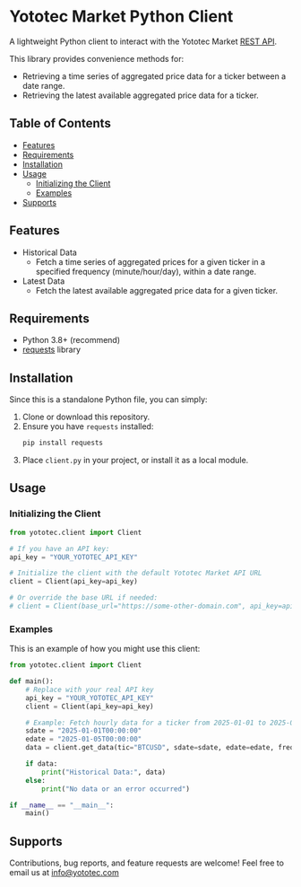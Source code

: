 # Yototec Market Python Client

A lightweight Python client to interact with the Yototec Market [REST API](https://market.yototec.com).

This library provides convenience methods for:

- Retrieving a time series of aggregated price data for a ticker between a date range.
- Retrieving the latest available aggregated price data for a ticker.

## Table of Contents

- [Features](#features)
- [Requirements](#requirements)
- [Installation](#installation)
- [Usage](#usage)
  - [Initializing the Client](#initializing-the-client)
  - [Examples](#examples)
- [Supports](#supports)

## Features

- Historical Data
  - Fetch a time series of aggregated prices for a given ticker in a specified frequency (minute/hour/day), within a date range.
- Latest Data
  - Fetch the latest available aggregated price data for a given ticker.

## Requirements

- Python 3.8+ (recommend)
- [requests](https://pypi.org/project/requests/) library

## Installation

Since this is a standalone Python file, you can simply:
1. Clone or download this repository.
2. Ensure you have `requests` installed:
   ```bash
   pip install requests
   ```
3. Place `client.py` in your project, or install it as a local module.

## Usage

### Initializing the Client

```python
from yototec.client import Client

# If you have an API key:
api_key = "YOUR_YOTOTEC_API_KEY"

# Initialize the client with the default Yototec Market API URL
client = Client(api_key=api_key)

# Or override the base URL if needed:
# client = Client(base_url="https://some-other-domain.com", api_key=api_key)
```

### Examples

This is an example of how you might use this client:

```python
from yototec.client import Client

def main():
    # Replace with your real API key
    api_key = "YOUR_YOTOTEC_API_KEY"
    client = Client(api_key=api_key)

    # Example: Fetch hourly data for a ticker from 2025-01-01 to 2025-01-05
    sdate = "2025-01-01T00:00:00"
    edate = "2025-01-05T00:00:00"
    data = client.get_data(tic="BTCUSD", sdate=sdate, edate=edate, freq="hour")

    if data:
        print("Historical Data:", data)
    else:
        print("No data or an error occurred")

if __name__ == "__main__":
    main()
```

## Supports

Contributions, bug reports, and feature requests are welcome! Feel free to email us at info@yototec.com